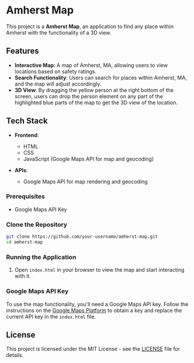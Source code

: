 # Amherst Map

This project is a **Amherst Map**, an application to find any place within Amherst with the functionality of a 3D view. 

## Features

- **Interactive Map**: A map of Amherst, MA, allowing users to view locations based on safety ratings.
- **Search Functionality**: Users can search for places within Amherst, MA, and the map will adjust accordingly.
- **3D View**: By dragging the yellow person at the right bottom of the screen, users can drop the person element on any part of the highlighted blue parts of the map to get the 3D view of the location. 

## Tech Stack

- **Frontend**:
  - HTML
  - CSS
  - JavaScript (Google Maps API for map and geocoding)

- **APIs**:
  - Google Maps API for map rendering and geocoding

### Prerequisites

- Google Maps API Key

### Clone the Repository

```bash
git clone https://github.com/your-username/amherst-map.git
cd amherst-map
```

### Running the Application

1. Open `index.html` in your browser to view the map and start interacting with it.

### Google Maps API Key

To use the map functionality, you'll need a Google Maps API key. Follow the instructions on the [Google Maps Platform](https://developers.google.com/maps/gmp-get-started) to obtain a key and replace the current API key in the `index.html` file.

## License

This project is licensed under the MIT License - see the [LICENSE](LICENSE) file for details.
